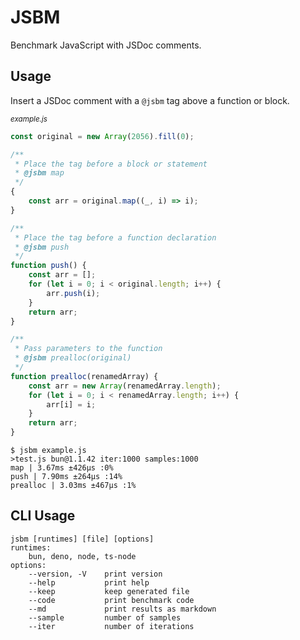 # JSBM

Benchmark JavaScript with JSDoc comments.

## Usage

Insert a JSDoc comment with a `@jsbm` tag above a function or block.

<sub>*example.js*</sub>

```js
const original = new Array(2056).fill(0);

/**
 * Place the tag before a block or statement
 * @jsbm map
 */
{
    const arr = original.map((_, i) => i);
}

/**
 * Place the tag before a function declaration
 * @jsbm push
 */
function push() {
    const arr = [];
    for (let i = 0; i < original.length; i++) {
        arr.push(i);
    }
    return arr;
}

/**
 * Pass parameters to the function
 * @jsbm prealloc(original)
 */
function prealloc(renamedArray) {
    const arr = new Array(renamedArray.length);
    for (let i = 0; i < renamedArray.length; i++) {
        arr[i] = i;
    }
    return arr;
}
```

```
$ jsbm example.js
>test.js bun@1.1.42 iter:1000 samples:1000
map | 3.67ms ±426μs :0%
push | 7.90ms ±264μs :14%
prealloc | 3.03ms ±467μs :1%
```

## CLI Usage

```
jsbm [runtimes] [file] [options]
runtimes:
    bun, deno, node, ts-node
options:
    --version, -V    print version
    --help           print help
    --keep           keep generated file
    --code           print benchmark code
    --md             print results as markdown
    --sample         number of samples
    --iter           number of iterations
```
